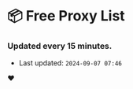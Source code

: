 # :package: Free Proxy List
### Updated every 15 minutes.

- Last updated: `2024-09-07 07:46`

:heart:
